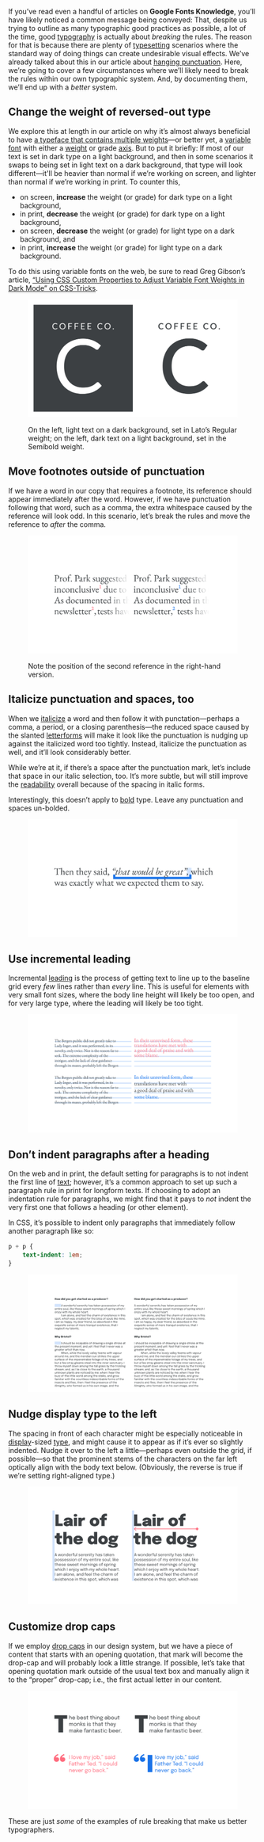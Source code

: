 
If you’ve read even a handful of articles on **Google Fonts Knowledge**, you’ll have likely noticed a common message being conveyed: That, despite us trying to outline as many typographic good practices as possible, a lot of the time, good [typography](/glossary/typography) is actually about *breaking* the rules. The reason for that is because there are plenty of [typesetting](/glossary/typesetting) scenarios where the standard way of doing things can create undesirable visual effects. We’ve already talked about this in our article about [hanging punctuation](/lesson/working_with_hanging_punctuation). Here, we’re going to cover a few circumstances where we’ll likely need to break the rules within our own typographic system. And, by documenting them, we’ll end up with a *better* system.

## Change the weight of reversed-out type

We explore this at length in our article on why it’s almost always beneficial to have [a typeface that contains multiple weights](/lesson/exploring_typefaces_with_multiple_weights_or_grades)—or better yet, a [variable font](/glossary/variable_fonts) with either a [weight](/glossary/weight) or grade [axis](/glossary/axis_in_variable_fonts). But to put it briefly: If most of our text is set in dark type on a light background, and then in some scenarios it swaps to being set in light text on a dark background, that type will look different—it'll be heavier than normal if we’re working on screen, and lighter than normal if we’re working in print. To counter this,

- on screen, **increase** the weight (or grade) for dark type on a light background,
- in print, **decrease** the weight (or grade) for dark type on a light background,
- on screen, **decrease** the weight (or grade) for light type on a dark background, and
- in print, **increase** the weight (or grade) for light type on a dark background.

To do this using variable fonts on the web, be sure to read Greg Gibson’s article, [“Using CSS Custom Properties to Adjust Variable Font Weights in Dark Mode” on CSS-Tricks](https://css-tricks.com/using-css-custom-properties-to-adjust-variable-font-weights-in-dark-mode/).

<figure>

![On the left, light text on a dark background, set in Lato’s Regular weight; on the left, dark text on a light background, set in the Semibold weight.](images/3.7.1.svg)
<figcaption>On the left, light text on a dark background, set in Lato’s Regular weight; on the left, dark text on a light background, set in the Semibold weight.</figcaption>

</figure>

## Move footnotes outside of punctuation

If we have a word in our copy that requires a footnote, its reference should appear immediately after the word. However, if we have punctuation following that word, such as a comma, the extra whitespace caused by the reference will look odd. In this scenario, let’s break the rules and move the reference to *after* the comma.

<figure>

![Text containing references as superscript, shown with the default settings on the left, and then with manual modifications on the right. The second version moves the second reference after the comma, which removes the unpleasant space caused by the default settings.](images/3.7.2.svg)
<figcaption>Note the position of the second reference in the right-hand version.</figcaption>

</figure>

## Italicize punctuation and spaces, too

When we [italicize](/glossary/italic) a word and then follow it with punctation—perhaps a comma, a period, or a closing parenthesis—the reduced space caused by the slanted [letterforms](/glossary/letterform) will make it look like the punctuation is nudging up against the italicized word too tightly. Instead, italicize the punctuation as well, and it’ll look considerably better.

While we’re at it, if there’s a space after the punctuation mark, let’s include that space in our italic selection, too. It’s more subtle, but will still improve the [readability](/glossary/legibility_readability) overall because of the spacing in italic forms.

Interestingly, this doesn’t apply to [bold](/glossary/bold) type. Leave any punctuation and spaces un-bolded.

<figure>

![An inline quotation within a sentence, italicized. Colored blocks highlight the italic styling being extended to the comma and space after the quote.](images/3.7.3.svg)

</figure>

## Use incremental leading

[//]: # (As we discover in our article “Constructing a Typographic System”...)

Incremental [leading](/glossary/line_height_leading) is the process of getting text to line up to the baseline grid every *few* lines rather than *every* line. This is useful for elements with very small font sizes, where the body line height will likely be too open, and for very large type, where the leading will likely be too tight.

<figure>

![Top: a column of body text on the left and a pullquote on the right. Both are set in the same typeface, but the pullquote has a bigger font size, and aligning every line to the same baseline grid as the body text results in a line height that is too tight. Bottom: the same column of body text and pullquote, but with the pullquote’s line height increased for a more pleasant reading experience. It now aligns with the baseline grid every five increments.](images/thumbnail.svg)

</figure>

## Don’t indent paragraphs after a heading

On the web and in print, the default setting for paragraphs is to not indent the first line of [text](/glossary/text_copy); however, it’s a common approach to set up such a paragraph rule in print for longform texts. If choosing to adopt an indentation rule for paragraphs, we might find that it pays to *not* indent the very first one that follows a heading (or other element).

In CSS, it’s possible to indent only paragraphs that immediately follow another paragraph like so:

```css
p + p {
	text-indent: 1em;
}
```

<figure>

![A Q&A interview, set on the left with all answers indented on the first line, and again on the right with the indent removed from the first paragraph after the question.](images/3.7.5.svg)

</figure>

## Nudge display type to the left

[//]: # (As we explore in a our article about optical alignment...)

The spacing in front of each character might be especially noticeable in [display](/glossary/display)-sized [type](/glossary/type), and might cause it to appear as if it’s ever so slightly indented. Nudge it over to the left a little—perhaps even outside the grid, if possible—so that the prominent stems of the characters on the far left optically align with the body text below. (Obviously, the reverse is true if we’re setting right-aligned type.)

<figure>

![A heading and paragraph set with the default settings first, and then again with the heading nudged slightly to the left to achieve better optical alignment with the rest of the text.](images/3.7.6.svg)

</figure>

## Customize drop caps

If we employ [drop caps](/glossary/drop_cap) in our design system, but we have a piece of content that starts with an opening quotation, that mark will become the drop-cap and will probably look a little strange. If possible, let’s take that opening quotation mark outside of the usual text box and manually align it to the “proper” drop-cap; i.e., the first actual letter in our content.

<figure>

![A regular drop cap, with the first letter of the paragraph enlarged, followed by a paragraph where the first character is an opening quotation mark. Then, everything set again, this time with the second paragraph’s quotation mark *and* first character being turned into drop-caps.](images/3.7.7.svg)

</figure>

These are just *some* of the examples of rule breaking that make us better typographers.
